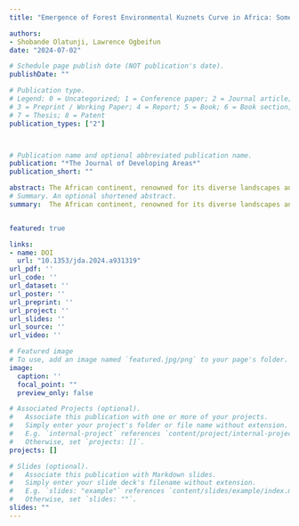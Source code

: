```yaml
---
title: "Emergence of Forest Environmental Kuznets Curve in Africa: Some New Evidences"

authors:
- Shobande Olatunji, Lawrence Ogbeifun
date: "2024-07-02"

# Schedule page publish date (NOT publication's date).
publishDate: ""

# Publication type.
# Legend: 0 = Uncategorized; 1 = Conference paper; 2 = Journal article;
# 3 = Preprint / Working Paper; 4 = Report; 5 = Book; 6 = Book section;
# 7 = Thesis; 8 = Patent
publication_types: ["2"]



# Publication name and optional abbreviated publication name.
publication: "*The Journal of Developing Areas*"
publication_short: ""

abstract: The African continent, renowned for its diverse landscapes and abundant biodiversity, grapples with a critical environmental challenge – deforestation. The swift depletion of forests, serving as the primary habitat for 80% of the world’s terrestrial animals and plants, poses a severe threat in Africa. Human activities, including logging, agricultural expansion, and urbanization, have jeopardized numerous ecosystems, exacerbating the overarching global climate crisis. Beyond serving as mere collections of trees, forests are intricate ecosystems supporting a staggering diversity of flora and fauna. The repercussions of forest loss in Africa are profound, resulting in a significant decline in biodiversity. Numerous species, some exclusive to these ecosystems and found nowhere else on the planet, now teeter on the brink of extinction. The predicament of deforestation in Africa is intimately intertwined with the broader global challenge of climate change. Urgency is paramount in addressing this crisis, as the loss of forests impacts not only local ecosystems but also exacerbates the overarching climate emergency. Reforestation emerges as a pivotal solution, offering an opportunity to reverse the damage inflicted on these vital ecosystems. This study examines whether forest natural resources can explain the environmental Kuznets curve hypothesis in African countries. The empirical strategy is based on the second-generation cointegration approach, cross-sectional dependency autoregressive distributed lag (CS-ARDL) and Augmented Mean Group (AMG) estimator. The findings show a potential long-run relationship between the forest rent and the environment. Further analysis highlights the importance of effective management of natural forest resources for improving environmental quality in Africa. We recommend that policymakers prioritize the restoration of ecosystems that have suffered carbon depletion due to human activities. Restoration efforts should strategically aim to enhance carbon sequestration capacity and rebuild biodiversity. Additionally, the establishment of robust monitoring and reporting systems is imperative to track current carbon emissions from forests. This entails regular assessments of forest carbon stocks, land-use changes, and the effectiveness of ongoing conservation and restoration initiatives.
# Summary. An optional shortened abstract.
summary:  The African continent, renowned for its diverse landscapes and abundant biodiversity, grapples with a critical environmental challenge – deforestation. The swift depletion of forests, serving as the primary habitat for 80% of the world’s terrestrial animals and plants, poses a severe threat in Africa. Human activities, including logging, agricultural expansion, and urbanization, have jeopardized numerous ecosystems, exacerbating the overarching global climate crisis. Beyond serving as mere collections of trees, forests are intricate ecosystems supporting a staggering diversity of flora and fauna. The repercussions of forest loss in Africa are profound, resulting in a significant decline in biodiversity. Numerous species, some exclusive to these ecosystems and found nowhere else on the planet, now teeter on the brink of extinction. The predicament of deforestation in Africa is intimately intertwined with the broader global challenge of climate change. Urgency is paramount in addressing this crisis, as the loss of forests impacts not only local ecosystems but also exacerbates the overarching climate emergency. Reforestation emerges as a pivotal solution, offering an opportunity to reverse the damage inflicted on these vital ecosystems. This study examines whether forest natural resources can explain the environmental Kuznets curve hypothesis in African countries. The empirical strategy is based on the second-generation cointegration approach, cross-sectional dependency autoregressive distributed lag (CS-ARDL) and Augmented Mean Group (AMG) estimator. The findings show a potential long-run relationship between the forest rent and the environment. Further analysis highlights the importance of effective management of natural forest resources for improving environmental quality in Africa. We recommend that policymakers prioritize the restoration of ecosystems that have suffered carbon depletion due to human activities. Restoration efforts should strategically aim to enhance carbon sequestration capacity and rebuild biodiversity. Additionally, the establishment of robust monitoring and reporting systems is imperative to track current carbon emissions from forests. This entails regular assessments of forest carbon stocks, land-use changes, and the effectiveness of ongoing conservation and restoration initiatives.


featured: true

links:
- name: DOI
  url: "10.1353/jda.2024.a931319"
url_pdf: ''
url_code: ''
url_dataset: ''
url_poster: ''
url_preprint: ''
url_project: ''
url_slides: ''
url_source: ''
url_video: ''

# Featured image
# To use, add an image named `featured.jpg/png` to your page's folder. 
image:
  caption: ''
  focal_point: ""
  preview_only: false

# Associated Projects (optional).
#   Associate this publication with one or more of your projects.
#   Simply enter your project's folder or file name without extension.
#   E.g. `internal-project` references `content/project/internal-project/index.md`.
#   Otherwise, set `projects: []`.
projects: []

# Slides (optional).
#   Associate this publication with Markdown slides.
#   Simply enter your slide deck's filename without extension.
#   E.g. `slides: "example"` references `content/slides/example/index.md`.
#   Otherwise, set `slides: ""`.
slides: ""
---
```

